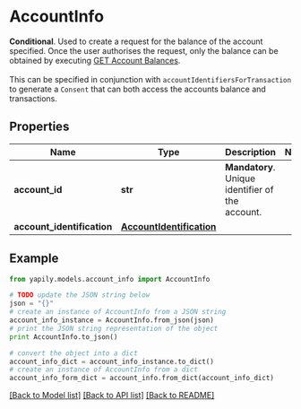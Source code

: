 # AccountInfo

__Conditional__. Used to create a request for the balance of the account specified. Once the user authorises the request, only the balance can be obtained by executing [GET Account Balances](./#get-account-balances).<br><br> This can be specified in conjunction with `accountIdentifiersForTransaction` to generate a `Consent` that can both access the accounts balance and transactions.

## Properties
Name | Type | Description | Notes
------------ | ------------- | ------------- | -------------
**account_id** | **str** | __Mandatory__. Unique identifier of the account. | 
**account_identification** | [**AccountIdentification**](AccountIdentification.md) |  | 

## Example

```python
from yapily.models.account_info import AccountInfo

# TODO update the JSON string below
json = "{}"
# create an instance of AccountInfo from a JSON string
account_info_instance = AccountInfo.from_json(json)
# print the JSON string representation of the object
print AccountInfo.to_json()

# convert the object into a dict
account_info_dict = account_info_instance.to_dict()
# create an instance of AccountInfo from a dict
account_info_form_dict = account_info.from_dict(account_info_dict)
```
[[Back to Model list]](../README.md#documentation-for-models) [[Back to API list]](../README.md#documentation-for-api-endpoints) [[Back to README]](../README.md)


